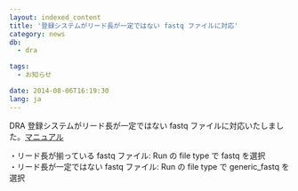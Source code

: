 ```yaml
---
layout: indexed_content
title: '登録システムがリード長が一定ではない fastq ファイルに対応'
category: news
db:
  - dra

tags:
  - お知らせ

date: 2014-08-06T16:19:30
lang: ja
---
```


<p>DRA 登録システムがリード長が一定ではない fastq ファイルに対応いたしました。<a href="/dra/services/index.html#fastq">マニュアル</a></p>・リード長が揃っている fastq ファイル: Run の file type で fastq を選択<br>・リード長が一定ではない fastq ファイル: Run の file type で generic_fastq を選択
